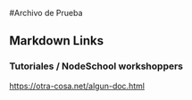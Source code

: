 #Archivo de Prueba

## Markdown Links

### Tutoriales / NodeSchool workshoppers

https://otra-cosa.net/algun-doc.html

